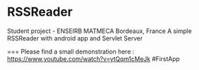 RSSReader
=========

Student project - ENSEIRB MATMECA Bordeaux, France
A simple RSSReader with android app and Servlet Server

===
Please find a small demonstration here : https://www.youtube.com/watch?v=ytQqm1cMeJk
#FirstApp
